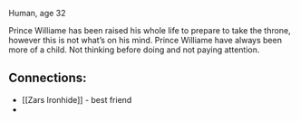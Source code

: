 Human, age 32

Prince Williame has been raised his whole life to prepare to take the throne, however this is not what’s on his mind. Prince Williame have always been more of a child. Not thinking before doing and not paying attention.

## Connections: 
- [[Zars Ironhide]] - best friend
- 